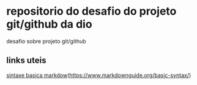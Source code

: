 # repositorio do desafio do projeto  git/github da dio 
desafio sobre projeto git/github

## links uteis 
[sintaxe basica markdow]()(https://www.markdownguide.org/basic-syntax/)
